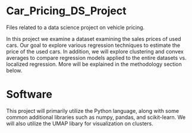 # Car_Pricing_DS_Project
Files related to a data science project on vehicle pricing.

In this project we examine a dataset examining the sales prices of used cars. Our goal to explore various regression techniques to estimate the price of the used cars. In addition, we will explore clustering and convex averages to compare regression models applied to the entire datasets vs. localized regression. More will be explained in the methodology section below.

# Software

This project will primarily utilize the Python language, along with some common additional libraries such as numpy, pandas, and scikit-learn. We will also utilize the UMAP libary for visualization on clusters. 

#
